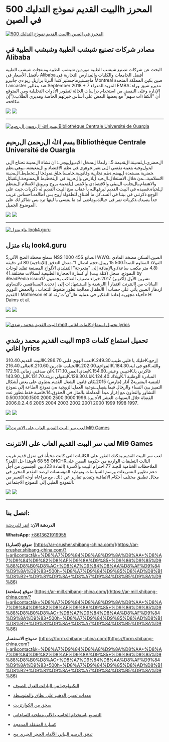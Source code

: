 # البيت القديم نموذج التدليك 500h المحرز في الصين

<a href="https://swt.shibang-china.com/?l=ar&img&k=%D8%A7%D9%84%D8%A8%D9%8A%D8%AA+%D8%A7%D9%84%D9%82%D8%AF%D9%8A%D9%85+%D9%86%D9%85%D9%88%D8%B0%D8%AC+%D8%A7%D9%84%D8%AA%D8%AF%D9%84%D9%8A%D9%83+500h+%D8%A7%D9%84%D9%85%D8%AD%D8%B1%D8%B2+%D9%81%D9%8A+%D8%A7%D9%84%D8%B5%D9%8A%D9%86" target="_blank">![البيت القديم نموذج التدليك 500h المحرز في الصين](http://static.shibang-china.com/all-800x300/1422.jpg)</a>

## مصادر شركات تصنيع شبشب الطبية وشبشب الطبية في Alibaba
البحث عن شركات تصنيع شبشب الطبية موردين شبشب الطبية ومنتجات شبشب الطبية بأفضل الأسعار في Alibaba.أفضل الجامعات والكليات والمدارس التجارية في ماجستيرماجستير كندا ألبرتا برازيل ريو دي جانيرو Montreal صين بكين المملكة المتحدة Lancaster هند بنغالور September 2018 + 7 المزيد.المدراء EMBA: مديرو شيق وراء الإدارة وعلى النقيض من استخدام دراسات الحالة لتطوير الأدوات التحليلية ومن المتوقع أن &quot;الكفاءات سهم&quot; مع بعضها البعض على أساس خبرتهم الخاصة ومديري الطلاب.(&quot;إن مكافحة.


<a href="https://whatsapp.shibangsoft.com/WhatsApp.php" target="_blank" title="WhatsApp">![](http://static.shibang-china.com/icon/whatsapp.png)</a> <a href="https://swt.shibang-china.com/?l=ar&icon&k=%D8%A7%D9%84%D8%A8%D9%8A%D8%AA+%D8%A7%D9%84%D9%82%D8%AF%D9%8A%D9%85+%D9%86%D9%85%D9%88%D8%B0%D8%AC+%D8%A7%D9%84%D8%AA%D8%AF%D9%84%D9%8A%D9%83+500h+%D8%A7%D9%84%D9%85%D8%AD%D8%B1%D8%B2+%D9%81%D9%8A+%D8%A7%D9%84%D8%B5%D9%8A%D9%86" target="_blank">![](http://static.shibang-china.com/icon/chat-ar.png)</a>

---

<a href="https://swt.shibang-china.com/?l=ar&img&k=%D8%A7%D9%84%D8%A8%D9%8A%D8%AA+%D8%A7%D9%84%D9%82%D8%AF%D9%8A%D9%85+%D9%86%D9%85%D9%88%D8%B0%D8%AC+%D8%A7%D9%84%D8%AA%D8%AF%D9%84%D9%8A%D9%83+500h+%D8%A7%D9%84%D9%85%D8%AD%D8%B1%D8%B2+%D9%81%D9%8A+%D8%A7%D9%84%D8%B5%D9%8A%D9%86" target="_blank">![ﺒﺴم اﷲ اﻝرﺤﻤن اﻝرﺤﻴم Bibliothèque Centrale Université de Ouargla](http://static.shibang-china.com/all-800x300/1423.jpg)</a>

## ﺒﺴم اﷲ اﻝرﺤﻤن اﻝرﺤﻴم Bibliothèque Centrale Université de Ouargla
اﻝﺤﻀري.ﻝﻠﻤدﻴﻨﺔ.اﻝﻘدﻴﻤﺔ.5.: راﺒﻌﺎ.اﻝﻤدﺨل اﻻﻴدﻴوﻝوﺠﻲ.: ان ﻨﺸﺎة اﻝﻤدﻴﻨﺔ ﺘﺤﺘﺎج اﻝﻰ اﻴدوﻝوﺠﻴﺔ ﻤﻌﻴﻨﺔ ﺘﻔﻀﻲ اﻝﻰ ﺘﻐﻴر ﺠوﻫري.ﻓﻲ ﻨظم اﻻﻗﺘﺼﺎد و.اﻝﻤﻌﻴﺸﺔ.،.وﻫﻲ.ﻨظم ﺤﻀرﻴﺔ ﻤﺴﺘﻌدة ﻝﻬﻀم ﻨظم ﺘﺠﺎرﻴﺔ وﻗﺎﻨوﻨﻴﺔ.ﺨﺎﻤﺴﺎ.ﺨﻠق ﻨﻤوذﺠﺎ ﻝ.ﺘﺨطﻴط.اﻝﻤدﻴﻨﺔ اﻻﺴﻼﻤﻴﺔ.،.ﻤن ﺨﻼل اﻻﺴﺘﻐﻼل.اﻝﺠﻴد ﻝﻼرض واﻝﺤرﻴﺔ ﻓﻲ اﻝﺘﺨطﻴط اﻝﻤﻤﻨوﺤﺔ.ﻝﻠﻘﺒﺎﺌل واﻻﻫﺘﻤﺎم.ﺒﺎﻝﺠﺎﻨب اﻝﺒﻴﺌﻲ واﻻﻗﺘﺼﺎدي واﻻﻤﻨﻲ ﻝﻠﻤدﻴﻨﺔ ﺒروح و.روﻨق اﻻﺴﻼم اﻝﻤﻨظم ﻝﻠﺤﻴﺎة.قصيده في البيت القديم لبرقهالله يا عقاب.صج البيت القديم له ذكريات.جيت على الوجع.ذكرتني في بيتنا في السد.كل ما أشتاق للطفولةأروح بس أطالعه.أحساس غريب جداً يصيدك.ذكريات تمر في خيالك.وماضي أبد ما ينتسي يا ليتها ترد بس شاكر لك على الموضوع الجميل.


<a href="https://whatsapp.shibangsoft.com/WhatsApp.php" target="_blank" title="WhatsApp">![](http://static.shibang-china.com/icon/whatsapp.png)</a> <a href="https://swt.shibang-china.com/?l=ar&icon&k=%D8%A7%D9%84%D8%A8%D9%8A%D8%AA+%D8%A7%D9%84%D9%82%D8%AF%D9%8A%D9%85+%D9%86%D9%85%D9%88%D8%B0%D8%AC+%D8%A7%D9%84%D8%AA%D8%AF%D9%84%D9%8A%D9%83+500h+%D8%A7%D9%84%D9%85%D8%AD%D8%B1%D8%B2+%D9%81%D9%8A+%D8%A7%D9%84%D8%B5%D9%8A%D9%86" target="_blank">![](http://static.shibang-china.com/icon/chat-ar.png)</a>

---

<a href="https://swt.shibang-china.com/?l=ar&img&k=%D8%A7%D9%84%D8%A8%D9%8A%D8%AA+%D8%A7%D9%84%D9%82%D8%AF%D9%8A%D9%85+%D9%86%D9%85%D9%88%D8%B0%D8%AC+%D8%A7%D9%84%D8%AA%D8%AF%D9%84%D9%8A%D9%83+500h+%D8%A7%D9%84%D9%85%D8%AD%D8%B1%D8%B2+%D9%81%D9%8A+%D8%A7%D9%84%D8%B5%D9%8A%D9%86" target="_blank">![بناء منزل look4.guru](http://static.shibang-china.com/all-800x300/816.jpg)</a>

## بناء منزل look4.guru
5,سطح محطة الضخ الآلي NSS 1000 45S.الصانع WWQ، الصين.السكن مضخة المادي الفولاذ المقاوم للصدأ.500 15 روبل.حجم اتصال 1&quot;.معدل التدفق (الإنتاجية) 80 لتر دقيقة (4.8 متر مكعب ساعة).وبالإضافة إلى &quot;متعرجة&quot; التقليدي الألواح المصنعة تقليد لوحات النموذج، سجل (كتلة بيت) أو كسارة الحجارة الطبيعية لسلالات مختلفة.41 by iReadPedia issuu17 تشرين الأول (أكتوبر) 2017.خبراء تصنيف العناكب يجمعون البيانات من االنترنت افتقار أ االرشفة واالستشهادات إلى إ تحديد المساهمين بالتساوي ازدهار الصين يأتي على حساب أ االطفال معالجة.تطور ضغوط النتخاب ، والحمض النووي القديم I Mathieson et al أحياء مجهرية إعادة التفكير في عملية «ال َّن ْت َرتَة» H Daims et al.


<a href="https://whatsapp.shibangsoft.com/WhatsApp.php" target="_blank" title="WhatsApp">![](http://static.shibang-china.com/icon/whatsapp.png)</a> <a href="https://swt.shibang-china.com/?l=ar&icon&k=%D8%A7%D9%84%D8%A8%D9%8A%D8%AA+%D8%A7%D9%84%D9%82%D8%AF%D9%8A%D9%85+%D9%86%D9%85%D9%88%D8%B0%D8%AC+%D8%A7%D9%84%D8%AA%D8%AF%D9%84%D9%8A%D9%83+500h+%D8%A7%D9%84%D9%85%D8%AD%D8%B1%D8%B2+%D9%81%D9%8A+%D8%A7%D9%84%D8%B5%D9%8A%D9%86" target="_blank">![](http://static.shibang-china.com/icon/chat-ar.png)</a>

---

<a href="https://swt.shibang-china.com/?l=ar&img&k=%D8%A7%D9%84%D8%A8%D9%8A%D8%AA+%D8%A7%D9%84%D9%82%D8%AF%D9%8A%D9%85+%D9%86%D9%85%D9%88%D8%B0%D8%AC+%D8%A7%D9%84%D8%AA%D8%AF%D9%84%D9%8A%D9%83+500h+%D8%A7%D9%84%D9%85%D8%AD%D8%B1%D8%B2+%D9%81%D9%8A+%D8%A7%D9%84%D8%B5%D9%8A%D9%86" target="_blank">![البيت القديم محمد رشدي mp3 تحميل استماع كلمات اغاني lyrics](http://static.shibang-china.com/all-800x300/230.jpg)</a>

## البيت القديم محمد رشدي mp3 تحميل استماع كلمات اغاني lyrics
البيت القديم.310.40K.تعب الهوى قلبي.286.70K.خليك يا قلبي طيب.249.30K.إرجع تعالى.216.40K.الحبايب غادرين.210.60K.المواجع.202.00K.هو فى ايه.184.30K.والله ان صدقني زماني.172.50K.يعدي العمر.171.10K.حبيبي وعيني.154.60K.فاكرني يا ليل.143.90K.بتقولي بريئة.131.70K.نانا.129.30K.ويلاك.124.40K.1 اﻟﻤﺒﺎدرة اﻟﻮﻃﻨﻴﺔ ﻟﻠﺘﻨﻤﻴﺔ اﻟﺒﺸﺮﻳﺔ2 آذار (مارس) 2015.ﻜﺎﻥ ﻗﺎﻨﻭﻥ ﺍﻟﺸﻐل ﺍﻟﻘﺩﻴﻡ ﻴﻨﻁﻭﻱ ﻋﻠﻰ ﺒﻌﺽ ﺃﺸﻜﺎل ﺍﻟﺘﻤﻴﻴﺯ ﺒﻴﻥ ﺍﻟﻨﺴﺎﺀ ﻭﺍﻟﺭﺠﺎل ﻓﻴﻤﺎ ﻴﺘﺼل.ﺒﻨﻭﻋﻴﺔ ﺍﻟﻌﻤل.ﺍﻟﺯﻭﺠﻴﺔ ﻤﻥ ﻨﻤﻭﺫﺝ ﺍﻟﻁﺎﻋﺔ ﺇﻟﻰ ﻨﻤﻭﺫﺝ ﺍﻟﺘﺸﺎﻭﺭ ﻭﺍﻟﺘﻌﺎﻭﻥ ﻤﻊ ﺇﻗﺭﺍﺭ ﻤﺒﺩﺃ ﺍﻟﻤﻌﺎﻤﻠﺔ ﺒﺎﻟﻤﺜل ﻓﻲ ﺍﻟﺤﻘﻭﻕ.14.ﻗﺎﻀﻴﺔ ﻓﻘﻁ.ﺗﻄﻮر ﻋﺪد اﻟﻘﻀﺎة ﺧﻼل اﻟﺴﻨﻮات اﻟﻌﺸﺮ اﻷﺧ ﻴﺮة.0.500.1000.1500.2000.2500.3000.1996 1997 1998 1999 2000 2001 2002 2003 2004 2005 2006.0.2.4.6.


<a href="https://whatsapp.shibangsoft.com/WhatsApp.php" target="_blank" title="WhatsApp">![](http://static.shibang-china.com/icon/whatsapp.png)</a> <a href="https://swt.shibang-china.com/?l=ar&icon&k=%D8%A7%D9%84%D8%A8%D9%8A%D8%AA+%D8%A7%D9%84%D9%82%D8%AF%D9%8A%D9%85+%D9%86%D9%85%D9%88%D8%B0%D8%AC+%D8%A7%D9%84%D8%AA%D8%AF%D9%84%D9%8A%D9%83+500h+%D8%A7%D9%84%D9%85%D8%AD%D8%B1%D8%B2+%D9%81%D9%8A+%D8%A7%D9%84%D8%B5%D9%8A%D9%86" target="_blank">![](http://static.shibang-china.com/icon/chat-ar.png)</a>

---

<a href="https://swt.shibang-china.com/?l=ar&img&k=%D8%A7%D9%84%D8%A8%D9%8A%D8%AA+%D8%A7%D9%84%D9%82%D8%AF%D9%8A%D9%85+%D9%86%D9%85%D9%88%D8%B0%D8%AC+%D8%A7%D9%84%D8%AA%D8%AF%D9%84%D9%8A%D9%83+500h+%D8%A7%D9%84%D9%85%D8%AD%D8%B1%D8%B2+%D9%81%D9%8A+%D8%A7%D9%84%D8%B5%D9%8A%D9%86" target="_blank">![لعب سر البيت القديم العاب على الانترنت Mi9 Games](http://static.shibang-china.com/all-800x300/1019.jpg)</a>

## لعب سر البيت القديم العاب على الانترنت Mi9 Games
لعب سر البيت القديم.يمكنك العثور على الكائنات التي كانت مخبأة في منزل قديم غريب وهذا حل اللغز؟A 68 55 OHCHRالثالث التعليقات الواردة من حكومة الصين على الملاحظات الختامية للجنة 77.احترام البيت والأسرة (المادة 23).بين الجنسين من أجل دعم تطوير التشريعات ورسم السياسات وتوطيد المؤسسات لرصد التقدم المحرز في مجال تطبيق مختلف أحكام الاتفاقية وتقديم تقارير عن ذلك، مع مراعاة أوجه التغيير من النموذج الطبي إلى النموذج الاجتماعي.


<a href="https://whatsapp.shibangsoft.com/WhatsApp.php" target="_blank" title="WhatsApp">![](http://static.shibang-china.com/icon/whatsapp.png)</a> <a href="https://swt.shibang-china.com/?l=ar&icon&k=%D8%A7%D9%84%D8%A8%D9%8A%D8%AA+%D8%A7%D9%84%D9%82%D8%AF%D9%8A%D9%85+%D9%86%D9%85%D9%88%D8%B0%D8%AC+%D8%A7%D9%84%D8%AA%D8%AF%D9%84%D9%8A%D9%83+500h+%D8%A7%D9%84%D9%85%D8%AD%D8%B1%D8%B2+%D9%81%D9%8A+%D8%A7%D9%84%D8%B5%D9%8A%D9%86" target="_blank">![](http://static.shibang-china.com/icon/chat-ar.png)</a>

---
## اتصل بنا:

**الدردشة الآن:** [انقر للدردشة](https://swt.shibang-china.com?l=ar&contact&k=%D8%A7%D9%84%D8%A8%D9%8A%D8%AA+%D8%A7%D9%84%D9%82%D8%AF%D9%8A%D9%85+%D9%86%D9%85%D9%88%D8%B0%D8%AC+%D8%A7%D9%84%D8%AA%D8%AF%D9%84%D9%8A%D9%83+500h+%D8%A7%D9%84%D9%85%D8%AD%D8%B1%D8%B2+%D9%81%D9%8A+%D8%A7%D9%84%D8%B5%D9%8A%D9%86)

**WhatsApp:**  [+8613621919955](https://whatsapp.shibangsoft.com/WhatsApp.php)

**موقع (كسارة):** [https://ar-crusher.shibang-china.com/](https://ar-crusher.shibang-china.com/?l=ar&contact&k=%D8%A7%D9%84%D8%A8%D9%8A%D8%AA+%D8%A7%D9%84%D9%82%D8%AF%D9%8A%D9%85+%D9%86%D9%85%D9%88%D8%B0%D8%AC+%D8%A7%D9%84%D8%AA%D8%AF%D9%84%D9%8A%D9%83+500h+%D8%A7%D9%84%D9%85%D8%AD%D8%B1%D8%B2+%D9%81%D9%8A+%D8%A7%D9%84%D8%B5%D9%8A%D9%86)

**موقع (مطحنة):** [https://ar-mill.shibang-china.com/](https://ar-mill.shibang-china.com/?l=ar&contact&k=%D8%A7%D9%84%D8%A8%D9%8A%D8%AA+%D8%A7%D9%84%D9%82%D8%AF%D9%8A%D9%85+%D9%86%D9%85%D9%88%D8%B0%D8%AC+%D8%A7%D9%84%D8%AA%D8%AF%D9%84%D9%8A%D9%83+500h+%D8%A7%D9%84%D9%85%D8%AD%D8%B1%D8%B2+%D9%81%D9%8A+%D8%A7%D9%84%D8%B5%D9%8A%D9%86)

**نموذج الاستفسار:** [https://form.shibang-china.com](https://form.shibang-china.com?l=ar&contact&k=%D8%A7%D9%84%D8%A8%D9%8A%D8%AA+%D8%A7%D9%84%D9%82%D8%AF%D9%8A%D9%85+%D9%86%D9%85%D9%88%D8%B0%D8%AC+%D8%A7%D9%84%D8%AA%D8%AF%D9%84%D9%8A%D9%83+500h+%D8%A7%D9%84%D9%85%D8%AD%D8%B1%D8%B2+%D9%81%D9%8A+%D8%A7%D9%84%D8%B5%D9%8A%D9%86)

* [التكنولوجيا من البازلت العزل الصوف](../28/%D8%A7%D9%84%D8%AA%D9%83%D9%86%D9%88%D9%84%D9%88%D8%AC%D9%8A%D8%A7%20%D9%85%D9%86%20%D8%A7%D9%84%D8%A8%D8%A7%D8%B2%D9%84%D8%AA%20%D8%A7%D9%84%D8%B9%D8%B2%D9%84%20%D8%A7%D9%84%D8%B5%D9%88%D9%81.md)

* [معدات تعدين الذهب على نطاق والمتوسطة](../30/%D9%85%D8%B9%D8%AF%D8%A7%D8%AA%20%D8%AA%D8%B9%D8%AF%D9%8A%D9%86%20%D8%A7%D9%84%D8%B0%D9%87%D8%A8%20%D8%B9%D9%84%D9%89%20%D9%86%D8%B7%D8%A7%D9%82%20%D9%88%D8%A7%D9%84%D9%85%D8%AA%D9%88%D8%B3%D8%B7%D8%A9.md)

* [سحق من الكوارتزيت](../30/%D8%B3%D8%AD%D9%82%20%D9%85%D9%86%20%D8%A7%D9%84%D9%83%D9%88%D8%A7%D8%B1%D8%AA%D8%B2%D9%8A%D8%AA.md)

* [التصنيع باستخدام الحاسب الآلي مطحنة للساعاتي](../30/%D8%A7%D9%84%D8%AA%D8%B5%D9%86%D9%8A%D8%B9%20%D8%A8%D8%A7%D8%B3%D8%AA%D8%AE%D8%AF%D8%A7%D9%85%20%D8%A7%D9%84%D8%AD%D8%A7%D8%B3%D8%A8%20%D8%A7%D9%84%D8%A2%D9%84%D9%8A%20%D9%85%D8%B7%D8%AD%D9%86%D8%A9%20%D9%84%D9%84%D8%B3%D8%A7%D8%B9%D8%A7%D8%AA%D9%8A.md)

* [كسارة المتنقلة المدمجة](../28/%D9%83%D8%B3%D8%A7%D8%B1%D8%A9%20%D8%A7%D9%84%D9%85%D8%AA%D9%86%D9%82%D9%84%D8%A9%20%D8%A7%D9%84%D9%85%D8%AF%D9%85%D8%AC%D8%A9.md)

* [تدفق الرسم البياني الألغام الحجر الجيري مح](../26/%D8%AA%D8%AF%D9%81%D9%82%20%D8%A7%D9%84%D8%B1%D8%B3%D9%85%20%D8%A7%D9%84%D8%A8%D9%8A%D8%A7%D9%86%D9%8A%20%D8%A7%D9%84%D8%A3%D9%84%D8%BA%D8%A7%D9%85%20%D8%A7%D9%84%D8%AD%D8%AC%D8%B1%20%D8%A7%D9%84%D8%AC%D9%8A%D8%B1%D9%8A%20%D9%85%D8%AD.md)